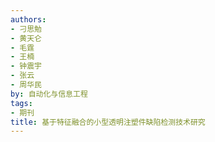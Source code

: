```yaml
---
authors:
- 刁思勉
- 黄天仑
- 毛霆
- 王楠
- 钟震宇
- 张云
- 周华民
by: 自动化与信息工程
tags:
- 期刊
title: 基于特征融合的小型透明注塑件缺陷检测技术研究
---
```

